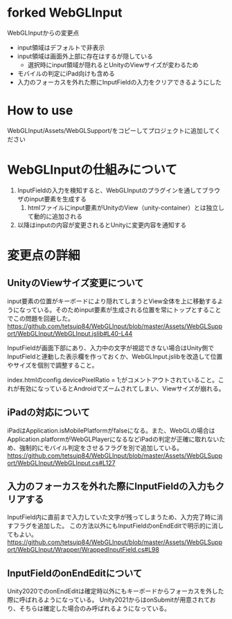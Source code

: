 # forked WebGLInput

WebGLInputからの変更点
- input領域はデフォルトで非表示
- input領域は画面外上部に存在はするが隠している
  - 選択時にinput領域が隠れるとUnityのViewサイズが変わるため
- モバイルの判定にiPad向けも含める
- 入力のフォーカスを外れた際にInputFieldの入力をクリアできるようにした

# How to use
WebGLInput/Assets/WebGLSupport/をコピーしてプロジェクトに追加してください

# WebGLInputの仕組みについて
1. InputFieldの入力を検知すると、WebGLInputのプラグインを通してブラウザのinput要素を生成する
    1. htmlファイルにinput要素がUnityのView（unity-container）とは独立して動的に追加される
1. 以降はinputの内容が変更されるとUnityに変更内容を通知する

# 変更点の詳細
## UnityのViewサイズ変更について
input要素の位置がキーボードにより隠れてしまうとView全体を上に移動するようになっている。そのためinput要素が生成される位置を常にトップとすることでこの問題を回避した。https://github.com/tetsujp84/WebGLInput/blob/master/Assets/WebGLSupport/WebGLInput/WebGLInput.jslib#L40-L44

InputFieldが画面下部にあり、入力中の文字が視認できない場合はUnity側でInputFieldと連動した表示欄を作っておくか、WebGLInput.jslibを改造して位置やサイズを個別で調整すること。

index.htmlのconfig.devicePixelRatio = 1;がコメントアウトされていること。これが有効になっているとAndroidでズームされてしまい、Viewサイズが崩れる。

## iPadの対応について
iPadはApplication.isMobilePlatformがfalseになる。また、WebGLの場合はApplication.platformがWebGLPlayerになるなどiPadの判定が正確に取れないため、強制的にモバイル判定をさせるフラグを別で追加している。
https://github.com/tetsujp84/WebGLInput/blob/master/Assets/WebGLSupport/WebGLInput/WebGLInput.cs#L127

## 入力のフォーカスを外れた際にInputFieldの入力もクリアする
InputField内に直前まで入力していた文字が残ってしまうため、入力完了時に消すフラグを追加した。
この方法以外にもInputFieldのonEndEditで明示的に消してもよい。
https://github.com/tetsujp84/WebGLInput/blob/master/Assets/WebGLSupport/WebGLInput/Wrapper/WrappedInputField.cs#L98

## InputFieldのonEndEditについて
Unity2020でのonEndEditは確定時以外にもキーボードからフォーカスを外した際に呼ばれるようになっている。
Unity2021からはonSubmitが用意されており、そちらは確定した場合のみ呼ばれるようになっている。
